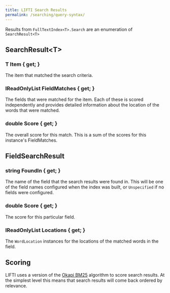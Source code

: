 ```yaml
---
title: LIFTI Search Results
permalink: /searching/query-syntax/
---
```


Results from `FullTextIndex<T>.Search` are an enumeration of `SearchResult<T>`

## SearchResult&lt;T&gt;

### T Item { get; }

The item that matched the search criteria.

### IReadOnlyList<FieldSearchResult> FieldMatches { get; }

The fields that were matched for the item. Each of these is scored independently and provides detailed information
about the location of the words that were matched.

### double Score { get; }

The overall score for this match. This is a sum of the scores for this instance's FieldMatches.

## FieldSearchResult

### string FoundIn { get; }

The name of the field that the search results were found in. This will be one of the field names configured when the index was built, or `Unspecified` if no fields were configured.

### double Score { get; }

The score for this particular field.

### IReadOnlyList<WordLocation> Locations { get; }

The `WordLocation` instances for the locations of the matched words in the field.

## Scoring

LIFTI uses a version of the [Okapi BM25](https://en.wikipedia.org/wiki/Okapi_BM25) algorithm to score search results. At the simplest level this means that search results will come back ordered by relevance.
